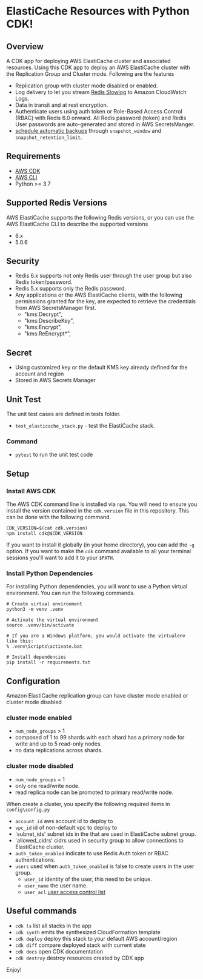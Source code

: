 # ElastiCache Resources with Python CDK!

## Overview
A CDK app for deploying AWS ElastiCache cluster and associated resources. Using this CDK app to deploy 
an AWS ElastiCache cluster with the Replication Group and Cluster mode. Following are the features

* Replication group with cluster mode disabled or enabled.
* Log delivery to let you stream [Redis Slowlog][1] to Amazon CloudWatch Logs.
* Data in transit and at rest encryption.
* Authenticate users using auth token or Role-Based Access Control (RBAC) with Redis 6.0 onward. 
All Redis password (token) and Redis User passwords are auto-generated and stored in AWS SecretsManger. 
* [schedule automatic backups][4] through `snapshot_window` and `snapshot_retention_limit`.


## Requirements

* [AWS CDK][5]
* [AWS CLI][2]
* Python >= 3.7

## Supported Redis Versions
AWS ElastiCache supports the following Redis versions, or you can use the AWS ElastiCache CLI to describe the 
supported versions
* 6.x
* 5.0.6

## Security
* Redis 6.x supports not only Redis user through the user group but also Redis token/password.
* Redis 5.x supports only the Redis password.
* Any applications or the AWS ElastiCache clients, with the following permissions granted for the key, 
are expected to retrieve the credentials from AWS SecretsManager first. 
    * "kms:Decrypt",
    * "kms:DescribeKey",
    * "kms:Encrypt",
    * "kms:ReEncrypt*",

## Secret
* Using customized key or the default KMS key already defined for the account and region
* Stored in AWS Secrets Manager

## Unit Test
The unit test cases are defined in tests folder. 

* `test_elasticache_stack.py` - test the ElastiCache stack.

### Command
 * `pytest`          to run the unit test code

## Setup

### Install AWS CDK

The AWS CDK command line is installed via `npm`. You will need to ensure you install the version contained in the `cdk.version` file in this repository. This can be done with the following command.

```
CDK_VERSION=$(cat cdk.version)
npm install cdk@$CDK_VERSION
```

If you want to install it globally (in your home directory), you can add the `-g` option. 
If you want to make the `cdk` command available to all your terminal sessions you'll want to add it to your `$PATH`.

### Install Python Dependencies

For installing Python dependencies, you will want to use a Python virtual environment. You can run the following commands.

```
# Create virtual environment
python3 -m venv .venv

# Activate the virtual environment
source .venv/bin/activate

# If you are a Windows platform, you would activate the virtualenv like this:
% .venv\Scripts\activate.bat

# Install dependencies
pip install -r requirements.txt
```
## Configuration
Amazon ElastiCache replication group can have cluster mode enabled or cluster mode disabled
### cluster mode enabled 
 * `num_node_groups` > 1
 * composed of 1 to 99 shards with each shard has a primary node for write and up to 5 read-only nodes.
 * no data replications across shards.

### cluster mode disabled
 * `num_node_groups` = 1 
 * only one read/write node.
 * read replica node can be promoted to primary read/write node.
  
When create a cluster, you specify the following required items in `config\config.py`  

 * `account_id`          aws account id to deploy to
 * `vpc_id`              id of non-default vpc to deploy to
 * `subnet_ids'          subnet ids in the that are used in ElastiCache subnet group.
 * `allowed_cidrs'       cidrs used in security group to allow connections to ElastiCache cluster.
 * `auth_token_enabled`  indicate to use Redis Auth token or RBAC authentications.
 * `users`               used when `auth_token_enabled` is false to create users in the user group.
   * `user_id`           identity of the user, this need to be unique.
   * `user_name`         the user name.
   * `user_acl`          [user access control list][3]

## Useful commands

 * `cdk ls`          list all stacks in the app
 * `cdk synth`       emits the synthesized CloudFormation template
 * `cdk deploy`      deploy this stack to your default AWS account/region
 * `cdk diff`        compare deployed stack with current state
 * `cdk docs`        open CDK documentation
 * `cdk destroy`     destroy resources created by CDK app       

Enjoy!

[1]: https://redis.io/commands/slowlog
[2]: https://aws.amazon.com/cli/
[3]: https://docs.aws.amazon.com/AmazonElastiCache/latest/red-ug/Clusters.RBAC.html
[4]: https://docs.aws.amazon.com/AmazonElastiCache/latest/red-ug/backups-automatic.html
[5]: https://aws.amazon.com/cdk/